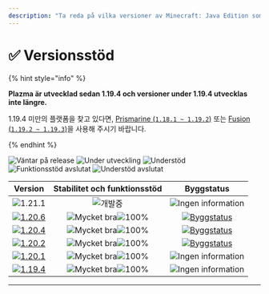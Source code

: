 ```yaml
---
description: "Ta reda på vilka versioner av Minecraft: Java Edition som stöds av Plazma."
---
```


# ✅ Versionsstöd

{% hint style="info" %}

**Plazma är utvecklad sedan 1.19.4 och versioner under 1.19.4 utvecklas inte längre.**

1.19.4 미만의 플랫폼을 찾고 있다면, [Prismarine (`1.18.1 ~ 1.19.2`)](https://github.com/PrismarineTeam/Prismarine) 또는 [Fusion (`1.19.2 ~ 1.19.3`)](https://github.com/RuinedTechnologyUnify/Fusion)을 사용해 주시기 바랍니다.

{% endhint %}

[wtr]: <https://badge.plazmamc.org/0/Väntar på släpp>
[idv]: https://badge.plazmamc.org/1/Under_utveckling
[atv]: https://badge.plazmamc.org/2/Understöd
[fse]: https://badge.plazmamc.org/6/Funktionsstöd_avslutat
[eol]: https://badge.plazmamc.org/4/Understöd_avslutat
[ukn]: <https://badge.plazmamc.org/0/Ingen information>
[vgd]: <https://badge.plazmamc.org/1/Mycket bra>
[mid]: https://badge.plazmamc.org/6/Normal
[100]: https://badge.plazmamc.org/percent/100

![Väntar på release][wtr] ![Under utveckling][idv] ![Understöd][atv] ![Funktionsstöd avslutat][fse] ![Understöd avslutat][eol]

|                                      Version                                      |  Stabilitet och funktionsstöd  |                                              Byggstatus                                             |
| :-------------------------------------------------------------------------------: | :----------------------------: | :-------------------------------------------------------------------------------------------------: |
|                    ![1.21.1](https://badge.plazmamc.org/0/1.21)                   |           ![개발중][idv]          |                                      ![Ingen information][ukn]                                      |
| [![1.20.6](https://badge.plazmamc.org/2/1.20.6)](https://git.plazmamc.org/1.20.6) | ![Mycket bra][vgd]![100%][100] | [![Byggstatus](https://build.plazmamc.org/1.20.6)](https://build.plazmamc.org/1.20.6?redirect=true) |
| [![1.20.4](https://badge.plazmamc.org/6/1.20.4)](https://git.plazmamc.org/1.20.4) | ![Mycket bra][vgd]![100%][100] | [![Byggstatus](https://build.plazmamc.org/1.20.4)](https://build.plazmamc.org/1.20.4?redirect=true) |
| [![1.20.2](https://badge.plazmamc.org/4/1.20.2)](https://git.plazmamc.org/1.20.2) | ![Mycket bra][vgd]![100%][100] | [![Byggstatus](https://build.plazmamc.org/1.20.2)](https://build.plazmamc.org/1.20.2?redirect=true) |
| [![1.20.1](https://badge.plazmamc.org/4/1.20.1)](https://git.plazmamc.org/1.20.1) | ![Mycket bra][vgd]![100%][100] |                                      ![Ingen information][ukn]                                      |
| [![1.19.4](https://badge.plazmamc.org/4/1.19.4)](https://git.plazmamc.org/1.19.4) | ![Mycket bra][vgd]![100%][100] |                                      ![Ingen information][ukn]                                      |

***
